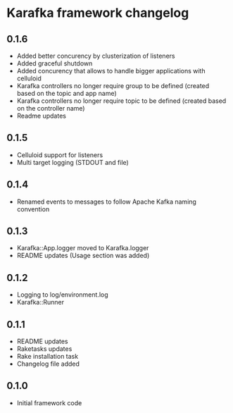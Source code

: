 # Karafka framework changelog

## 0.1.6
 - Added better concurency by clusterization of listeners
 - Added graceful shutdown
 - Added concurency that allows to handle bigger applications with celluloid
 - Karafka controllers no longer require group to be defined (created based on the topic and app name)
 - Karafka controllers no longer require topic to be defined (created based on the controller name)
 - Readme updates

## 0.1.5
- Celluloid support for listeners
- Multi target logging (STDOUT and file)

## 0.1.4
- Renamed events to messages to follow Apache Kafka naming convention

## 0.1.3

- Karafka::App.logger moved to Karafka.logger
- README updates (Usage section was added)

## 0.1.2
- Logging to log/environment.log
- Karafka::Runner

## 0.1.1
- README updates
- Raketasks updates
- Rake installation task
- Changelog file added

## 0.1.0
- Initial framework code
